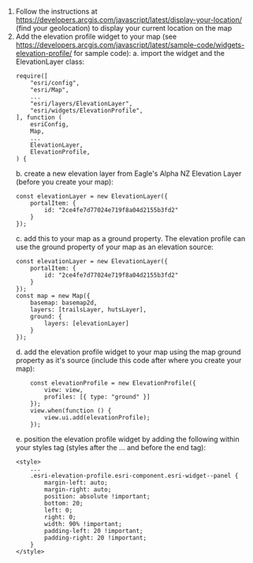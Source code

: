 1. Follow the instructions at https://developers.arcgis.com/javascript/latest/display-your-location/ (find your geolocation) to display your current location on the map
2. Add the elevation profile widget to your map (see https://developers.arcgis.com/javascript/latest/sample-code/widgets-elevation-profile/ for sample code):
    a. import the widget and the ElevationLayer class: 
    ```
    require([
        "esri/config",
        "esri/Map",
        ...
        "esri/layers/ElevationLayer",
        "esri/widgets/ElevationProfile",
    ], function (
        esriConfig,
        Map,
        ...
        ElevationLayer,
        ElevationProfile,
    ) {
    ```
    b. create a new elevation layer from Eagle's Alpha NZ Elevation Layer (before you create your map): 
    ```
    const elevationLayer = new ElevationLayer({
        portalItem: {
            id: "2ce4fe7d77024e719f8a04d2155b3fd2"
        }
    });
    ```
    c. add this to your map as a ground property. The elevation profile can use the ground property of your map as an elevation source:
    ```
    const elevationLayer = new ElevationLayer({
        portalItem: {
            id: "2ce4fe7d77024e719f8a04d2155b3fd2"
        }
    });
    const map = new Map({
        basemap: basemap2d,
        layers: [trailsLayer, hutsLayer],
        ground: {
            layers: [elevationLayer]
        }
    });
    ```
    d. add the elevation profile widget to your map using the map ground property as it's source (include this code after where you create your map):
    ```
        const elevationProfile = new ElevationProfile({ 
            view: view, 
            profiles: [{ type: "ground" }] 
        });
        view.when(function () {
            view.ui.add(elevationProfile);
        });
    ```
    e. position the elevation profile widget by adding the following within your styles tag (styles after the ... and before the end tag):
    ```
    <style>
        ...
        .esri-elevation-profile.esri-component.esri-widget--panel {
            margin-left: auto;
            margin-right: auto;
            position: absolute !important;
            bottom: 20;
            left: 0;
            right: 0;
            width: 90% !important;
            padding-left: 20 !important;
            padding-right: 20 !important;
        }
    </style>
    
    ```